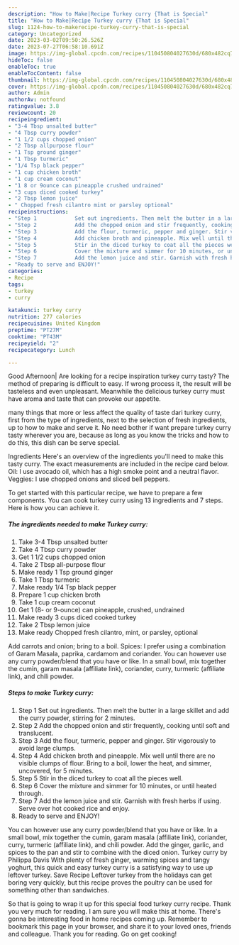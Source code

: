 ```yaml
---
description: "How to Make|Recipe Turkey curry {That is Special"
title: "How to Make|Recipe Turkey curry {That is Special"
slug: 1124-how-to-makerecipe-turkey-curry-that-is-special
category: Uncategorized
date: 2023-03-02T09:50:26.526Z
date: 2023-07-27T06:58:10.691Z
image: https://img-global.cpcdn.com/recipes/110450804027630d/680x482cq70/turkey-curry-recipe-main-photo.jpg
hideToc: false
enableToc: true
enableTocContent: false
thumbnail: https://img-global.cpcdn.com/recipes/110450804027630d/680x482cq70/turkey-curry-recipe-main-photo.jpg
cover: https://img-global.cpcdn.com/recipes/110450804027630d/680x482cq70/turkey-curry-recipe-main-photo.jpg
author: Admin
authorAv: notfound
ratingvalue: 3.8
reviewcount: 20
recipeingredient:
- "3-4 Tbsp unsalted butter"
- "4 Tbsp curry powder"
- "1 1/2 cups chopped onion"
- "2 Tbsp allpurpose flour"
- "1 Tsp ground ginger"
- "1 Tbsp turmeric"
- "1/4 Tsp black pepper"
- "1 cup chicken broth"
- "1 cup cream coconut"
- "1 8 or 9ounce can pineapple crushed undrained"
- "3 cups diced cooked turkey"
- "2 Tbsp lemon juice"
- " Chopped fresh cilantro mint or parsley optional"
recipeinstructions:
- "Step 1            Set out ingredients. Then melt the butter in a large skillet and add the curry powder, stirring for 2 minutes."
- "Step 2            Add the chopped onion and stir frequently, cooking until soft and translucent."
- "Step 3            Add the flour, turmeric, pepper and ginger. Stir vigorously to avoid large clumps."
- "Step 4            Add chicken broth and pineapple. Mix well until there are no visible clumps of flour. Bring to a boil, lower the heat, and simmer, uncovered, for 5 minutes."
- "Step 5            Stir in the diced turkey to coat all the pieces well."
- "Step 6            Cover the mixture and simmer for 10 minutes, or until heated through."
- "Step 7            Add the lemon juice and stir. Garnish with fresh herbs if using. Serve over hot cooked rice and enjoy."
- "Ready to serve and ENJOY!"
categories:
- Recipe
tags:
- turkey
- curry

katakunci: turkey curry 
nutrition: 277 calories
recipecuisine: United Kingdom
preptime: "PT27M"
cooktime: "PT43M"
recipeyield: "2"
recipecategory: Lunch

---
```



Good Afternoon| Are looking for a recipe inspiration turkey curry tasty? The method of preparing is difficult to easy. If wrong process it, the result will be tasteless and even unpleasant. Meanwhile the delicious turkey curry must have aroma and taste that can provoke our appetite.






many things that more or less affect the quality of taste dari turkey curry, first from the type of ingredients, next to the selection of fresh ingredients, up to how to make and serve it. No need bother if want prepare turkey curry tasty wherever you are, because as long as you know the tricks and how to do this, this dish can be serve  special.


Ingredients Here&#39;s an overview of the ingredients you&#39;ll need to make this tasty curry. The exact measurements are included in the recipe card below. Oil: I use avocado oil, which has a high smoke point and a neutral flavor. Veggies: I use chopped onions and sliced bell peppers.


To get started with this particular recipe, we have to prepare a few components. You can cook turkey curry using 13 ingredients and 7 steps. Here is how you can achieve it.

<!--inarticleads1-->

##### The ingredients needed to make Turkey curry:

1. Take 3-4 Tbsp unsalted butter
1. Take 4 Tbsp curry powder
1. Get 1 1/2 cups chopped onion
1. Take 2 Tbsp all-purpose flour
1. Make ready 1 Tsp ground ginger
1. Take 1 Tbsp turmeric
1. Make ready 1/4 Tsp black pepper
1. Prepare 1 cup chicken broth
1. Take 1 cup cream coconut
1. Get 1 (8- or 9-ounce) can pineapple, crushed, undrained
1. Make ready 3 cups diced cooked turkey
1. Take 2 Tbsp lemon juice
1. Make ready  Chopped fresh cilantro, mint, or parsley, optional


Add carrots and onion; bring to a boil. Spices: I prefer using a combination of Garam Masala, paprika, cardamom and coriander. You can however use any curry powder/blend that you have or like. In a small bowl, mix together the cumin, garam masala (affiliate link), coriander, curry, turmeric (affiliate link), and chili powder. 

<!--inarticleads2-->

##### Steps to make Turkey curry:

1. Step 1            Set out ingredients. Then melt the butter in a large skillet and add the curry powder, stirring for 2 minutes.
1. Step 2            Add the chopped onion and stir frequently, cooking until soft and translucent.
1. Step 3            Add the flour, turmeric, pepper and ginger. Stir vigorously to avoid large clumps.
1. Step 4            Add chicken broth and pineapple. Mix well until there are no visible clumps of flour. Bring to a boil, lower the heat, and simmer, uncovered, for 5 minutes.
1. Step 5            Stir in the diced turkey to coat all the pieces well.
1. Step 6            Cover the mixture and simmer for 10 minutes, or until heated through.
1. Step 7            Add the lemon juice and stir. Garnish with fresh herbs if using. Serve over hot cooked rice and enjoy.
1. Ready to serve and ENJOY!

You can however use any curry powder/blend that you have or like. In a small bowl, mix together the cumin, garam masala (affiliate link), coriander, curry, turmeric (affiliate link), and chili powder. Add the ginger, garlic, and spices to the pan and stir to combine with the diced onion. Turkey curry by Philippa Davis With plenty of fresh ginger, warming spices and tangy yoghurt, this quick and easy turkey curry is a satisfying way to use up leftover turkey. Save Recipe Leftover turkey from the holidays can get boring very quickly, but this recipe proves the poultry can be used for something other than sandwiches. 

So that is going to wrap it up for this special food turkey curry recipe. Thank you very much for reading. I am sure you will make this at home. There's gonna be interesting food in home recipes coming up. Remember to bookmark this page in your browser, and share it to your loved ones, friends and colleague. Thank you for reading. Go on get cooking!
